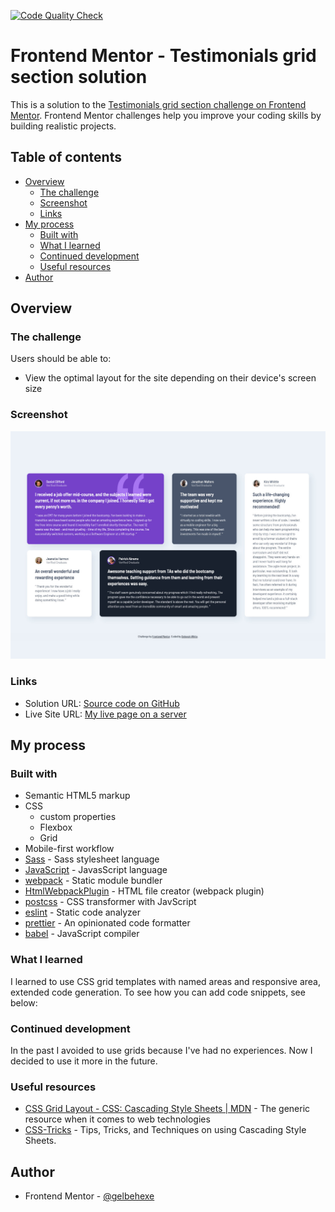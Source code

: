 [![Code Quality Check](https://github.com/gelbehexe/frontend-mentor-grid-section/actions/workflows/code-quality-check.yml/badge.svg)](https://github.com/gelbehexe/frontend-mentor-grid-section/actions/workflows/code-quality-check.yml)

# Frontend Mentor - Testimonials grid section solution

This is a solution to the [Testimonials grid section challenge on Frontend Mentor](https://www.frontendmentor.io/challenges/testimonials-grid-section-Nnw6J7Un7). Frontend Mentor challenges help you improve your coding skills by building realistic projects. 

## Table of contents

- [Overview](#overview)
  - [The challenge](#the-challenge)
  - [Screenshot](#screenshot)
  - [Links](#links)
- [My process](#my-process)
  - [Built with](#built-with)
  - [What I learned](#what-i-learned)
  - [Continued development](#continued-development)
  - [Useful resources](#useful-resources)
- [Author](#author)

## Overview

### The challenge

Users should be able to:

- View the optimal layout for the site depending on their device's screen size

### Screenshot

![Screenshot](./screenshot.jpg)

### Links

- Solution URL: [Source code on GitHub](https://github.com/gelbehexe/frontend-mentor-grid-section)
- Live Site URL: [My live page on a server](https://frontend-mentor-grid-section-gelbehexe.netlify.app)

## My process

### Built with

- Semantic HTML5 markup
- CSS
  - custom properties
  - Flexbox
  - Grid
- Mobile-first workflow
- [Sass](https://sass-lang.com/) - Sass stylesheet language
- [JavaScript](https://developer.mozilla.org/en-US/docs/Web/JavaScript/Reference) - JavasScript language
- [webpack](https://webpack.js.org/) - Static module bundler 
- [HtmlWebpackPlugin](https://github.com/jantimon/html-webpack-plugin/blob/main/README.md) - HTML file creator (webpack plugin)
- [postcss](https://postcss.org/) - CSS transformer with JavScript
- [eslint](https://eslint.org/) - Static code analyzer
- [prettier](https://prettier.io/) - An opinionated code formatter
- [babel](https://babeljs.io/) - JavaScript compiler

### What I learned

I learned to use CSS grid templates with named areas and responsive area, extended code generation.
To see how you can add code snippets, see below:

### Continued development

In the past I avoided to use grids because I've had no experiences. Now I decided to use it more in the future.

### Useful resources

- [CSS Grid Layout - CSS: Cascading Style Sheets | MDN](https://developer.mozilla.org/en-US/docs/Web/CSS/CSS_Grid_Layout) - The generic resource when it comes to web technologies
- [CSS-Tricks](https://css-tricks.com/) - Tips, Tricks, and Techniques on using Cascading Style Sheets.

## Author

- Frontend Mentor - [@gelbehexe](https://www.frontendmentor.io/profile/gelbehexe)
